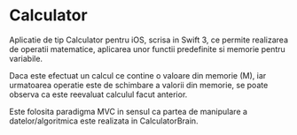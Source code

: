 # Calculator
Aplicatie de tip Calculator pentru iOS, scrisa in Swift 3, ce permite realizarea de operatii matematice, aplicarea unor functii predefinite si memorie pentru variabile. 

Daca este efectuat un calcul ce contine o valoare din memorie (M), iar urmatoarea operatie este de schimbare a valorii din memorie, se poate observa ca este reevaluat calculul facut anterior.

Este folosita paradigma MVC in sensul ca partea de manipulare a datelor/algoritmica este realizata in CalculatorBrain.
